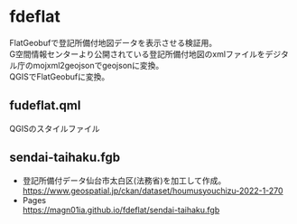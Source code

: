# fdeflat
FlatGeobufで登記所備付地図データを表示させる検証用。  
G空間情報センターより公開されている登記所備付地図のxmlファイルをデジタル庁のmojxml2geojsonでgeojsonに変換。  
QGISでFlatGeobufに変換。  

## fudeflat.qml  
QGISのスタイルファイル

## sendai-taihaku.fgb  
- 登記所備付データ仙台市太白区(法務省)を加工して作成。  
https://www.geospatial.jp/ckan/dataset/houmusyouchizu-2022-1-270  
- Pages  
https://magn01ia.github.io/fdeflat/sendai-taihaku.fgb
